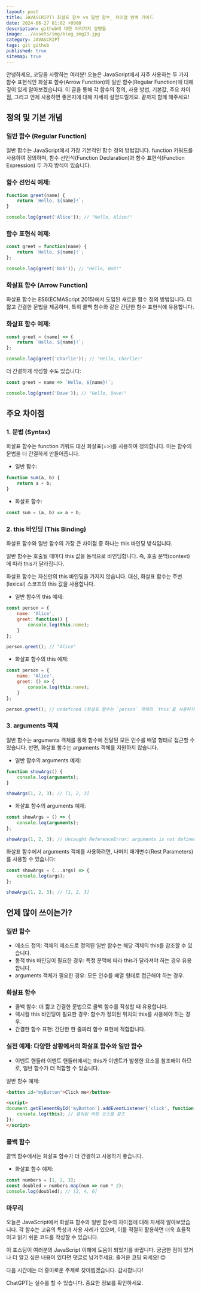 ```yaml
---
layout: post
title: JAVASCRIPT) 화살표 함수 vs 일반 함수_ 차이점 완벽 가이드
date: 2024-06-27 01:02 +0900
description: github에 대한 여러가지 설명들
image: ../assets/img/blog_img23.jpg
category: JAVASCRIPT
tags: git github
published: true
sitemap: true
---
```


안녕하세요, 코딩을 사랑하는 여러분! 오늘은 JavaScript에서 자주 사용하는 두 가지 함수 표현식인 화살표 함수(Arrow Function)와 일반 함수(Regular Function)에 대해 깊이 있게 알아보겠습니다. 이 글을 통해 각 함수의 정의, 사용 방법, 기본값, 주요 차이점, 그리고 언제 사용하면 좋은지에 대해 자세히 설명드릴게요. 끝까지 함께 해주세요!    
    
## 정의 및 기본 개념

### 일반 함수 (Regular Function)
일반 함수는 JavaScript에서 가장 기본적인 함수 정의 방법입니다. function 키워드를 사용하여 정의하며, 함수 선언식(Function Declaration)과 함수 표현식(Function Expression) 두 가지 방식이 있습니다.

### 함수 선언식 예제:

````javascript
function greet(name) {
    return `Hello, ${name}!`;
}

console.log(greet('Alice')); // "Hello, Alice!"
````

### 함수 표현식 예제:

````javascript
const greet = function(name) {
    return `Hello, ${name}!`;
};

console.log(greet('Bob')); // "Hello, Bob!"
````

### 화살표 함수 (Arrow Function)
화살표 함수는 ES6(ECMAScript 2015)에서 도입된 새로운 함수 정의 방법입니다. 더 짧고 간결한 문법을 제공하며, 특히 콜백 함수와 같은 간단한 함수 표현식에 유용합니다.

### 화살표 함수 예제:

````javascript
const greet = (name) => {
    return `Hello, ${name}!`;
};

console.log(greet('Charlie')); // "Hello, Charlie!"
````

더 간결하게 작성할 수도 있습니다:

````javascript
const greet = name => `Hello, ${name}!`;

console.log(greet('Dave')); // "Hello, Dave!"
````

## 주요 차이점

### 1. 문법 (Syntax)
화살표 함수는 function 키워드 대신 화살표(=>)를 사용하여 정의합니다. 이는 함수의 문법을 더 간결하게 만들어줍니다.

- 일반 함수:

````javascript
function sum(a, b) {
    return a + b;
}
````

- 화살표 함수:

````javascript
const sum = (a, b) => a + b;
````

### 2. this 바인딩 (This Binding)
화살표 함수와 일반 함수의 가장 큰 차이점 중 하나는 this 바인딩 방식입니다.   
   
일반 함수는 호출될 때마다 this 값을 동적으로 바인딩합니다. 즉, 호출 문맥(context)에 따라 this가 달라집니다.    
    
화살표 함수는 자신만의 this 바인딩을 가지지 않습니다. 대신, 화살표 함수는 주변(lexical) 스코프의 this 값을 사용합니다.    

- 일반 함수의 this 예제:

````javascript
const person = {
    name: 'Alice',
    greet: function() {
        console.log(this.name);
    }
};

person.greet(); // "Alice"
````

- 화살표 함수의 this 예제:

````javascript
const person = {
    name: 'Alice',
    greet: () => {
        console.log(this.name);
    }
};

person.greet(); // undefined (화살표 함수는 `person` 객체의 `this`를 사용하지 않음)
````

### 3. arguments 객체
일반 함수는 arguments 객체를 통해 함수에 전달된 모든 인수를 배열 형태로 접근할 수 있습니다. 반면, 화살표 함수는 arguments 객체를 지원하지 않습니다.

- 일반 함수의 arguments 예제:

````javascript
function showArgs() {
    console.log(arguments);
}

showArgs(1, 2, 3); // [1, 2, 3]
````

- 화살표 함수의 arguments 예제:

````javascript
const showArgs = () => {
    console.log(arguments);
};

showArgs(1, 2, 3); // Uncaught ReferenceError: arguments is not defined
````

화살표 함수에서 arguments 객체를 사용하려면, 나머지 매개변수(Rest Parameters)를 사용할 수 있습니다:

````javascript
const showArgs = (...args) => {
    console.log(args);
};

showArgs(1, 2, 3); // [1, 2, 3]
````

## 언제 많이 쓰이는가?

### 일반 함수

- 메소드 정의: 객체의 메소드로 정의된 일반 함수는 해당 객체의 this를 참조할 수 있습니다.
- 동적 this 바인딩이 필요한 경우: 특정 문맥에 따라 this가 달라져야 하는 경우 유용합니다.
- arguments 객체가 필요한 경우: 모든 인수를 배열 형태로 접근해야 하는 경우.

### 화살표 함수

- 콜백 함수: 더 짧고 간결한 문법으로 콜백 함수를 작성할 때 유용합니다.
- 렉시컬 this 바인딩이 필요한 경우: 함수가 정의된 위치의 this를 사용해야 하는 경우.
- 간결한 함수 표현: 간단한 한 줄짜리 함수 표현에 적합합니다.

### 실전 예제: 다양한 상황에서의 화살표 함수와 일반 함수

- 이벤트 핸들러
이벤트 핸들러에서는 this가 이벤트가 발생한 요소를 참조해야 하므로, 일반 함수가 더 적합할 수 있습니다.

일반 함수 예제:

````html
<button id="myButton">Click me</button>

<script>
document.getElementById('myButton').addEventListener('click', function() {
    console.log(this); // 클릭된 버튼 요소를 참조
});
</script>
````

### 콜백 함수
콜백 함수에서는 화살표 함수가 더 간결하고 사용하기 좋습니다.

- 화살표 함수 예제:

````javascript
const numbers = [1, 2, 3];
const doubled = numbers.map(num => num * 2);
console.log(doubled); // [2, 4, 6]
````

### 마무리
오늘은 JavaScript에서 화살표 함수와 일반 함수의 차이점에 대해 자세히 알아보았습니다. 각 함수는 고유의 특성과 사용 사례가 있으며, 이를 적절히 활용하면 더욱 효율적이고 읽기 쉬운 코드를 작성할 수 있습니다.    
    
이 포스팅이 여러분의 JavaScript 이해에 도움이 되었기를 바랍니다. 궁금한 점이 있거나 더 알고 싶은 내용이 있다면 댓글로 남겨주세요. 즐거운 코딩 되세요! 😊    
    
다음 시간에는 더 흥미로운 주제로 찾아뵙겠습니다. 감사합니다!    










ChatGPT는 실수를 할 수 있습니다. 중요한 정보를 확인하세요.